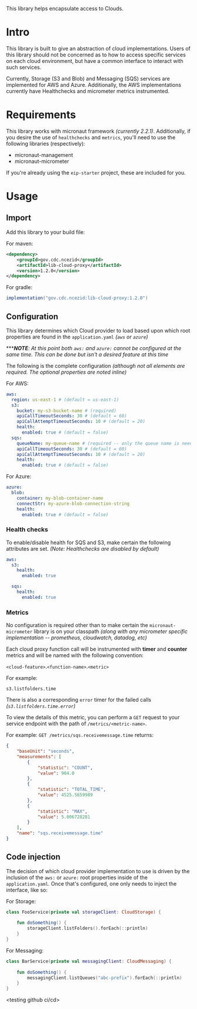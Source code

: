 This library helps encapsulate access to Clouds.

# Intro
This library is built to give an abstraction of cloud implementations.
Users of this library should not be concerned as to how to access specific services
on each cloud environment, but have a common interface to interact with such services.

Currently, Storage (S3 and Blob) and Messaging (SQS) services are implemented for AWS and Azure. Additionally, the AWS implementations currently have Healthchecks and micrometer metrics instrumented.

# Requirements
This library works with micronaut framework *(currently 2.2.1)*. Additionally, if you desire the use of `healthchecks` and `metrics`, you'll need to use the following libraries (respectively):

* micronaut-management
* micronaut-micrometer

If you're already using the `eip-starter` project, these are included for you.

# Usage

## Import
Add this library to your build file:

For maven:
```xml
<dependency>
    <groupId>gov.cdc.ncezid</groupId>
    <artifactId>lib-cloud-proxy</artifactId>
    <version>1.2.0</version>
</dependency>
```

For gradle:
```groovy
implementation("gov.cdc.ncezid:lib-cloud-proxy:1.2.0")
```

## Configuration
This library determines which Cloud provider to load based upon which root properties are found in the `application.yaml` *(`aws` or `azure`)* 

******NOTE**: At this point both `aws:` and `azure:` cannot be configured at the same time. This can be done but isn't a desired feature at this time*

The following is the complete configuration *(although not all elements are required. The optional properties are noted inline)*

For AWS:
```yaml
aws:
  region: us-east-1 # (default = us-east-1)
  s3:
    bucket: my-s3-bucket-name # (required)
    apiCallTimeoutSeconds: 30 # (default = 60)
    apiCallAttemptTimeoutSeconds: 10 # (default = 20)
    health:
      enabled: true # (default = false)
  sqs:
    queueName: my-queue-name # (required -- only the queue name is needed, not the url)
    apiCallTimeoutSeconds: 30 # (default = 60)
    apiCallAttemptTimeoutSeconds: 10 # (default = 20)
    health:
      enabled: true # (default = false)
```

For Azure:
```yaml
azure:
  blob:
    container: my-blob-container-name
    connectStr: my-azure-blob-connection-string
    health:
      enabled: true # (default = false)
```

### Health checks

To enable/disable health for SQS and S3, make certain the following attributes are set. *(Note: Healthchecks are disabled by default)*

```yaml
aws:
  s3:
    health:
      enabled: true

  sqs:
    health:
      enabled: true
```

### Metrics

No configuration is required other than to make certain the `micronaut-micrometer` library is on your classpath *(along with any micrometer specific implementation -- prometheus, cloudwatch, datadog, etc)*

Each cloud proxy function call will be instrumented with **timer** and **counter** metrics and will be named with the following convention:

`<cloud-feature>`.`<function-name>`.`<metric>`

For example:

`s3.listfolders.time`

There is also a corresponding `error` timer for the failed calls *(`s3.listfolders.time.error`)*

To view the details of this metric, you can perform a `GET` request to your service endpoint with the path of `/metrics/<metric-name>`. 

For example: `GET /metrics/sqs.receivemessage.time` returns:

```json
{
    "baseUnit": "seconds",
    "measurements": [
        {
            "statistic": "COUNT",
            "value": 904.0
        },
        {
            "statistic": "TOTAL_TIME",
            "value": 4525.5659989
        },
        {
            "statistic": "MAX",
            "value": 5.006728281
        }
    ],
    "name": "sqs.receivemessage.time"
}
```

## Code injection

The decision of which cloud provider implementation to use is driven by the inclusion of the `aws:` or `azure:` root properties inside of the `application.yaml`. Once that's configured, one only needs to inject the interface, like so:

For Storage:
```kotlin
class FooService(private val storageClient: CloudStorage) {
    
    fun doSomething() {
        storageClient.listFolders().forEach(::println)
    }
}
```

For Messaging:
```kotlin
class BarService(private val messagingClient: CloudMessaging) {
    
    fun doSomething() {
        messagingClient.listQueues("abc-prefix").forEach(::println)
    }
}
```




<testing github ci/cd>